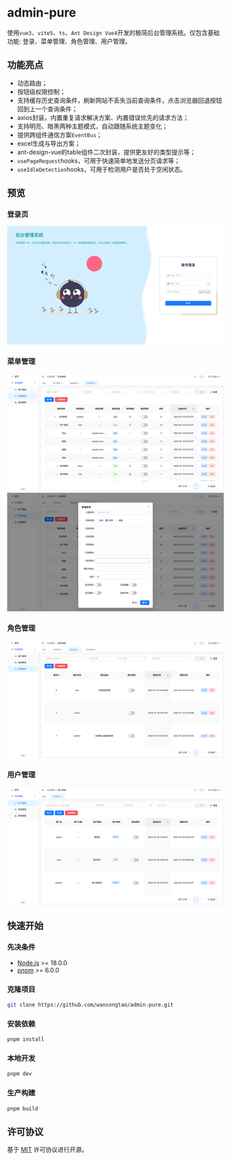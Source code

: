 # admin-pure

使用`vue3`、`vite5`、`ts`、`Ant Design Vue4`开发的极简后台管理系统。仅包含基础功能: 登录、菜单管理、角色管理、用户管理。

## 功能亮点

- 动态路由；
- 按钮级权限控制；
- 支持缓存历史查询条件，刷新网站不丢失当前查询条件，点击浏览器回退按钮回到上一个查询条件；
- axios封装，内置重复请求解决方案、内置错误优先的请求方法；
- 支持明亮、暗黑两种主题模式，自动跟随系统主题变化；
- 提供跨组件通信方案`EventBus`；
- excel生成与导出方案；
- ant-design-vue的table组件二次封装，提供更友好的类型提示等；
- `usePageRequest`hooks，可用于快速简单地发送分页请求等；
- `useIdleDetection`hooks，可用于检测用户是否处于空闲状态。

## 预览

### 登录页

![登录页](./docs/login.png)

### 菜单管理

![菜单](./docs/menu.png)
![添加菜单](./docs/menu-add.png)

### 角色管理

![角色](./docs/role.png)

### 用户管理

![用户管理](./docs/user.png)

## 快速开始

### 先决条件

- [Node.js](https://nodejs.org/en/) >= 18.0.0
- [pnpm](https://pnpm.io/zh/) >= 6.0.0

### 克隆项目

```sh
git clone https://github.com/wansongtao/admin-pure.git
```

### 安装依赖

```sh
pnpm install
```

### 本地开发

```sh
pnpm dev
```

### 生产构建

```sh
pnpm build
```

## 许可协议

基于 [MIT](./LICENSE) 许可协议进行开源。
